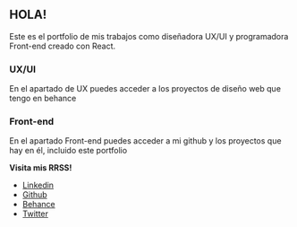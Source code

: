 ## HOLA!

Este es el portfolio de mis trabajos como diseñadora UX/UI y programadora Front-end creado con React.

### UX/UI

En el apartado de UX puedes acceder a los proyectos de diseño web que tengo en behance

### Front-end

En el apartado Front-end puedes acceder a mi github y los proyectos que hay en él, incluido este portfolio

**Visita mis RRSS!**

- [Linkedin](https://www.linkedin.com/in/martacacio/)
- [Github](https://github.com/martcacio)
- [Behance](https://www.behance.net/marcticano)
- [Twitter](https://twitter.com/martcacio)
